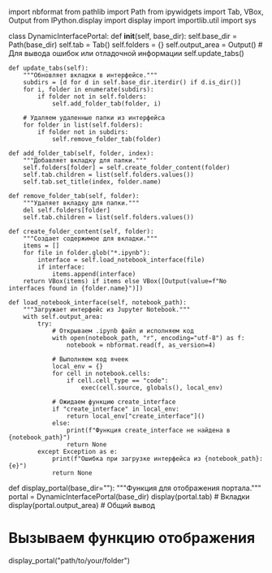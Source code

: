 import nbformat
from pathlib import Path
from ipywidgets import Tab, VBox, Output
from IPython.display import display
import importlib.util
import sys

class DynamicInterfacePortal:
    def __init__(self, base_dir):
        self.base_dir = Path(base_dir)
        self.tab = Tab()
        self.folders = {}
        self.output_area = Output()  # Для вывода ошибок или отладочной информации
        self.update_tabs()
        
    def update_tabs(self):
        """Обновляет вкладки в интерфейсе."""
        subdirs = [d for d in self.base_dir.iterdir() if d.is_dir()]
        for i, folder in enumerate(subdirs):
            if folder not in self.folders:
                self.add_folder_tab(folder, i)
        
        # Удаляем удаленные папки из интерфейса
        for folder in list(self.folders):
            if folder not in subdirs:
                self.remove_folder_tab(folder)
    
    def add_folder_tab(self, folder, index):
        """Добавляет вкладку для папки."""
        self.folders[folder] = self.create_folder_content(folder)
        self.tab.children = list(self.folders.values())
        self.tab.set_title(index, folder.name)
        
    def remove_folder_tab(self, folder):
        """Удаляет вкладку для папки."""
        del self.folders[folder]
        self.tab.children = list(self.folders.values())
    
    def create_folder_content(self, folder):
        """Создает содержимое для вкладки."""
        items = []
        for file in folder.glob("*.ipynb"):
            interface = self.load_notebook_interface(file)
            if interface:
                items.append(interface)
        return VBox(items) if items else VBox([Output(value=f"No interfaces found in {folder.name}")])
    
    def load_notebook_interface(self, notebook_path):
        """Загружает интерфейс из Jupyter Notebook."""
        with self.output_area:
            try:
                # Открываем .ipynb файл и исполняем код
                with open(notebook_path, "r", encoding="utf-8") as f:
                    notebook = nbformat.read(f, as_version=4)
                
                # Выполняем код ячеек
                local_env = {}
                for cell in notebook.cells:
                    if cell.cell_type == "code":
                        exec(cell.source, globals(), local_env)
                
                # Ожидаем функцию create_interface
                if "create_interface" in local_env:
                    return local_env["create_interface"]()
                else:
                    print(f"Функция create_interface не найдена в {notebook_path}")
                    return None
            except Exception as e:
                print(f"Ошибка при загрузке интерфейса из {notebook_path}: {e}")
                return None

def display_portal(base_dir=""):
    """Функция для отображения портала."""
    portal = DynamicInterfacePortal(base_dir)
    display(portal.tab)  # Вкладки
    display(portal.output_area)  # Общий вывод

# Вызываем функцию отображения
display_portal("path/to/your/folder")
